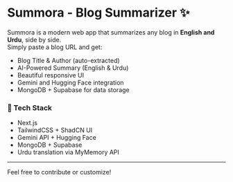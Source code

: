 # Summora - Blog Summarizer ✨

Summora is a modern web app that summarizes any blog in **English and Urdu**, side by side.  
Simply paste a blog URL and get:

- Blog Title & Author (auto-extracted)
- AI-Powered Summary (English & Urdu)
- Beautiful responsive UI
- Gemini and Hugging Face integration
- MongoDB + Supabase for data storage

### 🚀 Tech Stack
- Next.js
- TailwindCSS + ShadCN UI
- Gemini API + Hugging Face
- MongoDB + Supabase
- Urdu translation via MyMemory API

---

Feel free to contribute or customize!
